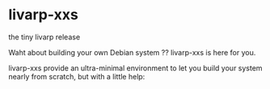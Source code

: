 livarp-xxs
==========

the tiny livarp release

Waht about building your own Debian system ??
livarp-xxs is here for you.

livarp-xxs provide an ultra-minimal environment to let you build your system nearly from scratch, but with a little help:
